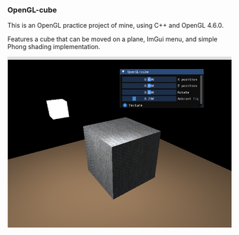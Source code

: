 ### OpenGL-cube
This is an OpenGL practice project of mine, using C++ and OpenGL 4.6.0.

Features a cube that can be moved on a plane, ImGui menu, and simple Phong shading implementation.

![Example screenshot](screenshot.png)